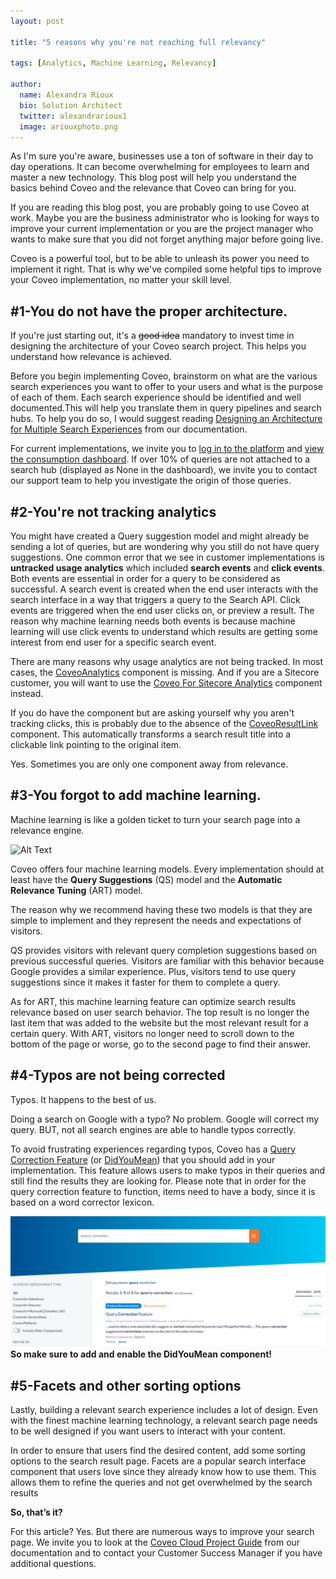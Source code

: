 ```yaml
---
layout: post

title: "5 reasons why you're not reaching full relevancy"

tags: [Analytics, Machine Learning, Relevancy]

author:
  name: Alexandra Rioux
  bio: Solution Architect
  twitter: alexandrarioux1
  image: ariouxphoto.png
---
```


As I'm sure you're aware, businesses use a ton of software in their day to day operations. It can become overwhelming for employees to learn and master a new technology. This blog post will help you understand the basics behind Coveo and the relevance that Coveo can bring for you.
 
If you are reading this blog post, you are probably going to use Coveo at work. Maybe you are the business administrator who is looking for ways to improve your current implementation or you are the project manager who wants to make sure that you did not forget anything major before going live. 
 
Coveo is a powerful tool, but to be able to unleash its power you need to implement it right. That is why we've compiled some helpful tips to improve your Coveo implementation, no matter your skill level.

<!-- more -->

## #1-You do not have the proper architecture. 

If you're just starting out, it's a ~~good idea~~ mandatory to invest time in designing the architecture of your Coveo search project. This helps you understand how relevance is achieved. 

Before you begin implementing Coveo, brainstorm on what are the various search experiences you want to offer to your users and what is the purpose of each of them. Each search experience should be identified and well documented.This will help you translate them in query pipelines and search hubs. To help you do so, I would suggest reading [Designing an Architecture for Multiple Search Experiences](https://docs.coveo.com/en/2941/coveo-solutions/designing-an-architecture-for-many-search-experiences) from our documentation.

For current implementations, we invite you to [log in to the platform](https://platform.cloud.coveo.com/) and [view the consumption dashboard](https://docs.coveo.com/en/1855/cloud-v2-administrators/using-the-search-consumption-dashboard). If over 10% of queries are not attached to a search hub (displayed as None in the dashboard), we invite you to contact our support team to help you investigate the origin of those queries.

## #2-You're not tracking analytics

You might have created a Query suggestion model and might already be sending a lot of queries, but are wondering why you still do not have query suggestions. One common error that we see in customer implementations is **untracked usage analytics** which included **search events** and **click events**. Both events are essential in order for a query to be considered as successful. A search event is created when the end user interacts with the search interface in a way that triggers a query to the Search API. Click events are triggered when the end user clicks on, or preview a result. The reason why machine learning needs both events is because machine learning will use click events to understand which results are getting some interest from end user for a specific search event.

There are many reasons why usage analytics are not being tracked. In most cases, the [CoveoAnalytics](https://coveo.github.io/search-ui/components/analytics.html) component is missing.  And if you are a Sitecore customer, you will want to use the [Coveo For Sitecore Analytics](https://docs.coveo.com/en/2186/coveo-for-sitecore-v5/coveo-for-sitecore-analytics) component instead.

If you do have the component but are asking yourself why you aren't tracking clicks, this is probably due to the absence of the [CoveoResultLink](https://coveo.github.io/search-ui/components/resultlink.html) component. This automatically transforms a search result title into a clickable link pointing to the original item.

Yes. Sometimes you are only one component away from relevance.

## #3-You forgot to add machine learning.

Machine learning is like a golden ticket to turn your search page into a relevance engine. 

![Alt Text](https://media.giphy.com/media/VlZ2gfjYNxdVS/giphy.gif)

Coveo offers four machine learning models. Every implementation should at least have the **Query Suggestions** (QS) model and the **Automatic Relevance Tuning** (ART) model.

The reason why we recommend having these two models is that they are simple to implement and they represent the needs and expectations of visitors.

QS provides visitors with relevant query completion suggestions based on previous successful queries. Visitors are familiar with this behavior because Google provides a similar experience. Plus, visitors tend to use query suggestions since it makes it faster for them to complete a query.

As for ART,  this machine learning feature can optimize search results relevance based on user search behavior. The top result is no longer the last item that was added to the website but the most relevant result for a certain query. With ART, visitors no longer need to scroll down to the bottom of the page or worse, go to the second page to find their answer. 

## #4-Typos are not being corrected

Typos. It happens to the best of us. 
 
Doing a search on Google with a typo? No problem. Google will correct my query. BUT, not all search engines are able to handle typos correctly. 
 
To avoid frustrating experiences regarding typos, Coveo has a [Query Correction Feature](https://docs.coveo.com/en/1810/cloud-v2-administrators/query-correction-feature) (or [DidYouMean](https://coveo.github.io/search-ui/components/didyoumean.html)) that you should add in your implementation. This feature allows users to make typos in their queries and still find the results they are looking for. Please note that in order for the query correction feature to function, items need to have a body, since it is based on a word corrector lexicon.

![IMAGE](/images/querycorection.png)
**So make sure to add and enable the DidYouMean component!**

## #5-Facets and other sorting options

Lastly, building a relevant search experience includes a lot of design. Even with the finest machine learning technology, a relevant search page needs to be well designed if you want users to interact with your content. 
 
In order to ensure that users find the desired content, add some sorting options to the search result page. Facets are a popular search interface component that users love since they already know how to use them. This allows them to refine the queries and not get overwhelmed by the search results

**So, that’s it?**
 
For this article? Yes. But there are numerous ways to improve your search page. We invite you to look at the [Coveo Cloud Project Guide](https://docs.coveo.com/en/2648/coveo-solutions/coveo-cloud-project-guide) from our documentation and to contact your Customer Success Manager if you have additional questions.




